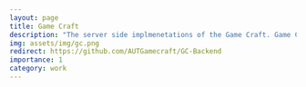```yaml
---
layout: page
title: Game Craft
description: "The server side implmenetations of the Game Craft. Game Craft is a game desiging event that is held by department of Computer Engineering at Amirkabir University of Technology"
img: assets/img/gc.png
redirect: https://github.com/AUTGamecraft/GC-Backend
importance: 1
category: work
---
```

